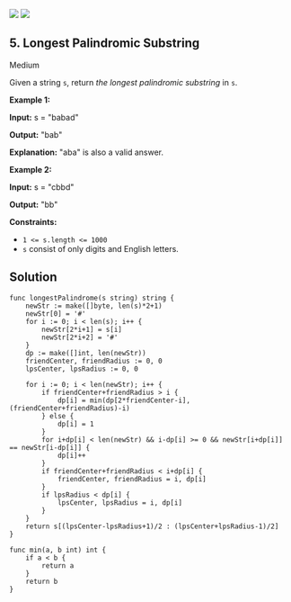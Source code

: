 [![](https://img.shields.io/github/stars/LeetCode-in-Go/LeetCode-in-Go?label=Stars&style=flat-square)](https://github.com/LeetCode-in-Go/LeetCode-in-Go)
[![](https://img.shields.io/github/forks/LeetCode-in-Go/LeetCode-in-Go?label=Fork%20me%20on%20GitHub%20&style=flat-square)](https://github.com/LeetCode-in-Go/LeetCode-in-Go/fork)

## 5\. Longest Palindromic Substring

Medium

Given a string `s`, return _the longest_ _palindromic_ _substring_ in `s`.

**Example 1:**

**Input:** s = "babad"

**Output:** "bab"

**Explanation:** "aba" is also a valid answer. 

**Example 2:**

**Input:** s = "cbbd"

**Output:** "bb" 

**Constraints:**

*   `1 <= s.length <= 1000`
*   `s` consist of only digits and English letters.

## Solution

```golang
func longestPalindrome(s string) string {
	newStr := make([]byte, len(s)*2+1)
	newStr[0] = '#'
	for i := 0; i < len(s); i++ {
		newStr[2*i+1] = s[i]
		newStr[2*i+2] = '#'
	}
	dp := make([]int, len(newStr))
	friendCenter, friendRadius := 0, 0
	lpsCenter, lpsRadius := 0, 0

	for i := 0; i < len(newStr); i++ {
		if friendCenter+friendRadius > i {
			dp[i] = min(dp[2*friendCenter-i], (friendCenter+friendRadius)-i)
		} else {
			dp[i] = 1
		}
		for i+dp[i] < len(newStr) && i-dp[i] >= 0 && newStr[i+dp[i]] == newStr[i-dp[i]] {
			dp[i]++
		}
		if friendCenter+friendRadius < i+dp[i] {
			friendCenter, friendRadius = i, dp[i]
		}
		if lpsRadius < dp[i] {
			lpsCenter, lpsRadius = i, dp[i]
		}
	}
	return s[(lpsCenter-lpsRadius+1)/2 : (lpsCenter+lpsRadius-1)/2]
}

func min(a, b int) int {
	if a < b {
		return a
	}
	return b
}
```